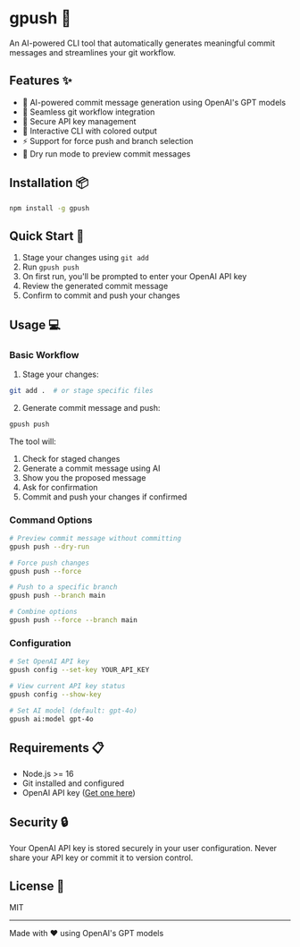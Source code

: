 # gpush 🚀

An AI-powered CLI tool that automatically generates meaningful commit messages and streamlines your git workflow.

## Features ✨

- 🤖 AI-powered commit message generation using OpenAI's GPT models
- 🔄 Seamless git workflow integration
- 🔐 Secure API key management
- 🎨 Interactive CLI with colored output
- ⚡ Support for force push and branch selection
- 🧪 Dry run mode to preview commit messages

## Installation 📦

```bash
npm install -g gpush
```

## Quick Start 🚀

1. Stage your changes using `git add`
2. Run `gpush push`
3. On first run, you'll be prompted to enter your OpenAI API key
4. Review the generated commit message
5. Confirm to commit and push your changes

## Usage 💻

### Basic Workflow

1. Stage your changes:
```bash
git add .  # or stage specific files
```

2. Generate commit message and push:
```bash
gpush push
```

The tool will:
1. Check for staged changes
2. Generate a commit message using AI
3. Show you the proposed message
4. Ask for confirmation
5. Commit and push your changes if confirmed

### Command Options

```bash
# Preview commit message without committing
gpush push --dry-run

# Force push changes
gpush push --force

# Push to a specific branch
gpush push --branch main

# Combine options
gpush push --force --branch main
```

### Configuration

```bash
# Set OpenAI API key
gpush config --set-key YOUR_API_KEY

# View current API key status
gpush config --show-key

# Set AI model (default: gpt-4o)
gpush ai:model gpt-4o
```

## Requirements 📋

- Node.js >= 16
- Git installed and configured
- OpenAI API key ([Get one here](https://platform.openai.com/api-keys))

## Security 🔒

Your OpenAI API key is stored securely in your user configuration. Never share your API key or commit it to version control.

## License 📄

MIT

---
Made with ❤️ using OpenAI's GPT models 